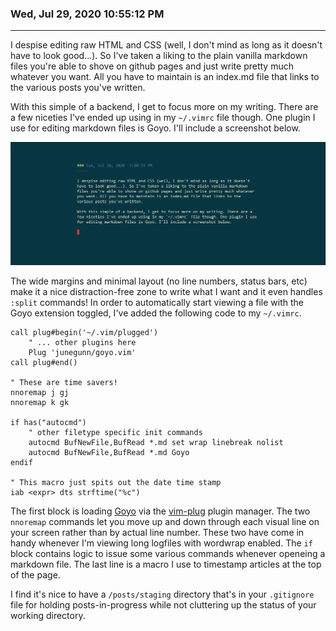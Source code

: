 ### Wed, Jul 29, 2020 10:55:12 PM 
-----

I despise editing raw HTML and CSS (well, I don't mind as long as it doesn't have to look good...). So I've taken a liking to the plain vanilla markdown files you're able to shove on github pages and just write pretty much whatever you want. All you have to maintain is an index.md file that links to the various posts you've written. 

With this simple of a backend, I get to focus more on my writing. There are a few niceties I've ended up using in my `~/.vimrc` file though. One plugin I use for editing markdown files is Goyo. I'll include a screenshot below. 

![Goyo Screenshot](https://github.com/jomccr/jomccr.github.io/blob/master/img/goyo_example.png?raw=true) 

The wide margins and minimal layout (no line numbers, status bars, etc) make it a nice distraction-free zone to write what I want and it even handles `:split` commands! In order to automatically start viewing a file with the Goyo extension toggled, I've added the following code to my `~/.vimrc`. 

```
call plug#begin('~/.vim/plugged')
    " ... other plugins here
    Plug 'junegunn/goyo.vim'
call plug#end()

" These are time savers!
nnoremap j gj
nnoremap k gk

if has("autocmd")
    " other filetype specific init commands 
    autocmd BufNewFile,BufRead *.md set wrap linebreak nolist
    autocmd BufNewFile,BufRead *.md Goyo
endif

" This macro just spits out the date time stamp
iab <expr> dts strftime("%c")
```

The first block is loading [Goyo](https://github.com/junegunn/goyo.vim) via the [vim-plug](https://github.com/junegunn/vim-plug) plugin manager. The two `nnoremap` commands let you move up and down through each visual line on your screen rather than by actual line number. These two have come in handy whenever I'm viewing long logfiles with wordwrap enabled. The `if` block contains logic to issue some various commands whenever openeing a markdown file. The last line is a macro I use to timestamp articles at the top of the page. 

I find it's nice to have a `/posts/staging` directory that's in your `.gitignore` file for holding posts-in-progress while not cluttering up the status of your working directory. 


